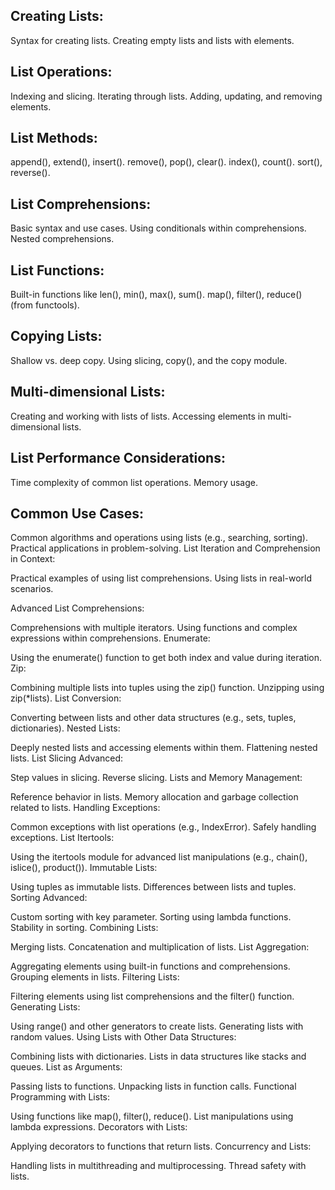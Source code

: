 ## Creating Lists:

Syntax for creating lists.
Creating empty lists and lists with elements.
## List Operations:

Indexing and slicing.
Iterating through lists.
Adding, updating, and removing elements.
## List Methods:

append(), extend(), insert().
remove(), pop(), clear().
index(), count().
sort(), reverse().
## List Comprehensions:

Basic syntax and use cases.
Using conditionals within comprehensions.
Nested comprehensions.
## List Functions:

Built-in functions like len(), min(), max(), sum().
map(), filter(), reduce() (from functools).
## Copying Lists:

Shallow vs. deep copy.
Using slicing, copy(), and the copy module.
## Multi-dimensional Lists:

Creating and working with lists of lists.
Accessing elements in multi-dimensional lists.
## List Performance Considerations:

Time complexity of common list operations.
Memory usage.
## Common Use Cases:

Common algorithms and operations using lists (e.g., searching, sorting).
Practical applications in problem-solving.
List Iteration and Comprehension in Context:

Practical examples of using list comprehensions.
Using lists in real-world scenarios.

Advanced List Comprehensions:

Comprehensions with multiple iterators.
Using functions and complex expressions within comprehensions.
Enumerate:

Using the enumerate() function to get both index and value during iteration.
Zip:

Combining multiple lists into tuples using the zip() function.
Unzipping using zip(*lists).
List Conversion:

Converting between lists and other data structures (e.g., sets, tuples, dictionaries).
Nested Lists:

Deeply nested lists and accessing elements within them.
Flattening nested lists.
List Slicing Advanced:

Step values in slicing.
Reverse slicing.
Lists and Memory Management:

Reference behavior in lists.
Memory allocation and garbage collection related to lists.
Handling Exceptions:

Common exceptions with list operations (e.g., IndexError).
Safely handling exceptions.
List Itertools:

Using the itertools module for advanced list manipulations (e.g., chain(), islice(), product()).
Immutable Lists:

Using tuples as immutable lists.
Differences between lists and tuples.
Sorting Advanced:

Custom sorting with key parameter.
Sorting using lambda functions.
Stability in sorting.
Combining Lists:

Merging lists.
Concatenation and multiplication of lists.
List Aggregation:

Aggregating elements using built-in functions and comprehensions.
Grouping elements in lists.
Filtering Lists:

Filtering elements using list comprehensions and the filter() function.
Generating Lists:

Using range() and other generators to create lists.
Generating lists with random values.
Using Lists with Other Data Structures:

Combining lists with dictionaries.
Lists in data structures like stacks and queues.
List as Arguments:

Passing lists to functions.
Unpacking lists in function calls.
Functional Programming with Lists:

Using functions like map(), filter(), reduce().
List manipulations using lambda expressions.
Decorators with Lists:

Applying decorators to functions that return lists.
Concurrency and Lists:

Handling lists in multithreading and multiprocessing.
Thread safety with lists.